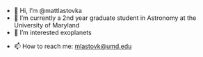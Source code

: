 - 👋 Hi, I’m @mattlastovka
- 🌱 I’m currently a 2nd year graduate student in Astronomy at the University of Maryland 
- 👀 I’m interested exoplanets
<!--- 💞️ I’m looking to collaborate on ... --->
- 📫 How to reach me: mlastovk@umd.edu

<!---
mattlastovka/mattlastovka is a ✨ special ✨ repository because its `README.md` (this file) appears on your GitHub profile.
You can click the Preview link to take a look at your changes.
--->
